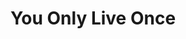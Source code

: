---
ee_id: '2207'
site: '1'
type: '2'
long_id: 2012-134 YOLO
url: 2012-134-yolo
year: '2012'
medium: Institutional Social Media Campaign
commission:
add_credit: In collaboration with The Carnegie Museum of Art
dims:
pitch: "<p>Viewers of my show at the Carnegie Museum of Art were encouraged to share
  thoughts / images of the show online using the tag #YOLO. :)</p>"
ps:
live_url: https://twitter.com/search?q=cory%20arcangel%20%23YOLO&src=typd
related:
title: You Only Live Once
youtube:
imgs: "{filedir_1}carnegie-pittsburgh-2012-09-install-1-database-TL.jpg"
subheading:
year2: '2012'
download:
add_credits:
related_code:
! '':
layout: things-i-made
---
